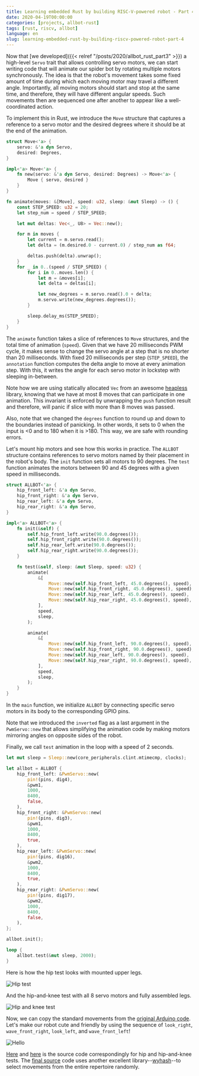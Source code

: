 ```yaml
---
title: Learning embedded Rust by building RISC-V-powered robot - Part 4
date: 2020-04-19T00:00:00
categories: [projects, allbot-rust]
tags: [rust, riscv, allbot]
language: en
slug: learning-embedded-rust-by-building-riscv-powered-robot-part-4
---
```


Now that [we developed]({{< relref "/posts/2020/allbot_rust_part3" >}}) a high-level `Servo` trait that allows controlling servo motors, we can start writing code that will animate our spider bot by rotating multiple motors synchronously. The idea is that the robot's movement takes some fixed amount of time during which each moving motor may travel a different angle. Importantly, all moving motors should start and stop at the same time, and therefore, they will have different angular speeds. Such movements then are sequenced one after another to appear like a well-coordinated action.

To implement this in Rust, we introduce the `Move` structure that captures a reference to a servo motor and the desired degrees where it should be at the end of the animation.

```rust
struct Move<'a> {
    servo: &'a dyn Servo,
    desired: Degrees,
}

impl<'a> Move<'a> {
    fn new(servo: &'a dyn Servo, desired: Degrees) -> Move<'a> {
        Move { servo, desired }
    }
}

fn animate(moves: &[Move], speed: u32, sleep: &mut Sleep) -> () {
    const STEP_SPEED: u32 = 20;
    let step_num = speed / STEP_SPEED;

    let mut deltas: Vec<_, U8> = Vec::new();

    for m in moves {
        let current = m.servo.read();
        let delta = (m.desired.0 - current.0) / step_num as f64;

        deltas.push(delta).unwrap();
    }
    for _ in 0..(speed / STEP_SPEED) {
        for i in 0..moves.len() {
            let m = &moves[i];
            let delta = deltas[i];

            let new_degrees = m.servo.read().0 + delta;
            m.servo.write(new_degrees.degrees());
        }

        sleep.delay_ms(STEP_SPEED);
    }
}
```

The `animate` function takes a slice of references to `Move` structures, and the total time of animation (`speed`). Given that we have 20 milliseconds PWM cycle, it makes sense to change the servo angle at a step that is no shorter than 20 milliseconds. With fixed 20 milliseconds per step (`STEP_SPEED`), the `annotation` function computes the delta angle to move at every animation step. With this, it writes the angle for each servo motor in lockstep with sleeping in-between.

Note how we are using statically allocated `Vec` from an awesome [heapless](https://docs.rs/heapless) library, knowing that we have at most 8 moves that can participate in one animation. This invariant is enforced by unwrapping the `push` function result and therefore, will panic if slice with more than 8 moves was passed.

Also, note that we changed the `degrees` function to round up and down to the boundaries instead of panicking. In other words, it sets to 0 when the input is <0 and to 180 when it is >180. This way, we are safe with rounding errors.

Let's mount hip motors and see how this works in practice. The `ALLBOT` structure contains references to servo motors named by their placement in the robot's body. The `init` function sets all motors to 90 degrees. The `test` function animates the motors between 90 and 45 degrees with a given speed in milliseconds.

```rust
struct ALLBOT<'a> {
    hip_front_left: &'a dyn Servo,
    hip_front_right: &'a dyn Servo,
    hip_rear_left: &'a dyn Servo,
    hip_rear_right: &'a dyn Servo,
}

impl<'a> ALLBOT<'a> {
    fn init(&self) {
        self.hip_front_left.write(90.0.degrees());
        self.hip_front_right.write(90.0.degrees());
        self.hip_rear_left.write(90.0.degrees());
        self.hip_rear_right.write(90.0.degrees());
    }

    fn test(&self, sleep: &mut Sleep, speed: u32) {
        animate(
            &[
                Move::new(self.hip_front_left, 45.0.degrees(), speed),
                Move::new(self.hip_front_right, 45.0.degrees(), speed),
                Move::new(self.hip_rear_left, 45.0.degrees(), speed),
                Move::new(self.hip_rear_right, 45.0.degrees(), speed),
            ],
            speed,
            sleep,
        );

        animate(
            &[
                Move::new(self.hip_front_left, 90.0.degrees(), speed),
                Move::new(self.hip_front_right, 90.0.degrees(), speed),
                Move::new(self.hip_rear_left, 90.0.degrees(), speed),
                Move::new(self.hip_rear_right, 90.0.degrees(), speed),
            ],
            speed,
            sleep,
        );
    }
}
```

In the `main` function, we initialize `ALLBOT` by connecting specific servo motors in its body to the corresponding GPIO pins.

Note that we introduced the `inverted` flag as a last argument in the `PwmServo::new` that allows simplifying the animation code by making motors mirroring angles on opposite sides of the robot.

Finally, we call `test` animation in the loop with a speed of 2 seconds.

```rust
let mut sleep = Sleep::new(core_peripherals.clint.mtimecmp, clocks);

let allbot = ALLBOT {
    hip_front_left: &PwmServo::new(
        pin!(pins, dig4),
        &pwm1,
        1000,
        8400,
        false,
    ),
    hip_front_right: &PwmServo::new(
        pin!(pins, dig3),
        &pwm1,
        1000,
        8400,
        true,
    ),
    hip_rear_left: &PwmServo::new(
        pin!(pins, dig16),
        &pwm2,
        1000,
        8400,
        true,
    ),
    hip_rear_right: &PwmServo::new(
        pin!(pins, dig17),
        &pwm2,
        1000,
        8400,
        false,
    ),
};

allbot.init();

loop {
    allbot.test(&mut sleep, 2000);
}
```

Here is how the hip test looks with mounted upper legs.

![Hip test](/media/2020/allbot_rust_part4/hip_test.gif)

And the hip-and-knee test with all 8 servo motors and fully assembled legs.

![Hip and knee test](/media/2020/allbot_rust_part4/hip_and_knee_test.gif)

Now, we can copy the standard movements from the [original Arduino code](https://github.com/Velleman/ALLBOT-lib/blob/master/examples/VR408/VR408.ino). Let's make our robot cute and friendly by using the sequence of `look_right`, `wave_front_right`, `look_left`, and `wave_front_left`!

![Hello](/media/2020/allbot_rust_part4/hello.gif)

[Here](https://github.com/petrohi/allbot/blob/f0f6974f6c12d6d6221d123c2b452b75cddc42f2/src/main.rs) and [here](https://github.com/petrohi/allbot/blob/f672bee89cd340bf9fd4dcd5042c80d5256e33e7/src/main.rs) is the source code correspondingly for hip and hip-and-knee tests. The [final source](https://github.com/petrohi/allbot/blob/7f2b5a70f8636d417844ac7944c076bf6d8755d7/src/main.rs) code uses another excellent library--[wyhash](https://docs.rs/wyhash)--to select movements from the entire repertoire randomly.